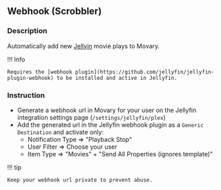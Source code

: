## Webhook (Scrobbler)

### Description

Automatically add new [Jellyin](https://jellyfin.org/) movie plays to Movary.

!!! Info

    Requires the [webhook plugin](https://github.com/jellyfin/jellyfin-plugin-webhook) to be installed and active in Jellyfin.

### Instruction
- Generate a webhook url in Movary for your user on the Jellyfin integration settings page (`/settings/jellyfin/plex`)
- Add the generated url in the Jellyfin webhook plugin as a `Generic Destination` and activate only:
    - Notification Type => "Playback Stop"
    - User Filter => Choose your user
    - Item Type => "Movies" + "Send All Properties (ignores template)"

!!! tip

    Keep your webhook url private to prevent abuse.
